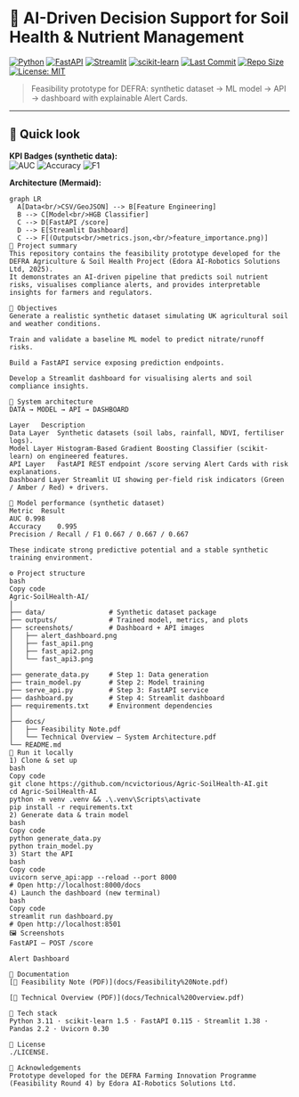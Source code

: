 # 🌱 AI-Driven Decision Support for Soil Health & Nutrient Management

[![Python](https://img.shields.io/badge/Python-3.11-blue)](https://www.python.org/)
[![FastAPI](https://img.shields.io/badge/FastAPI-0.115-brightgreen)](https://fastapi.tiangolo.com/)
[![Streamlit](https://img.shields.io/badge/Streamlit-1.38-ff4b4b)](https://streamlit.io/)
[![scikit-learn](https://img.shields.io/badge/scikit--learn-1.5-orange)](https://scikit-learn.org/)
[![Last Commit](https://img.shields.io/github/last-commit/ncvictorious/Agric-SoilHealth-AI)](https://github.com/ncvictorious/Agric-SoilHealth-AI/commits/main)
[![Repo Size](https://img.shields.io/github/repo-size/ncvictorious/Agric-SoilHealth-AI)](https://github.com/ncvictorious/Agric-SoilHealth-AI)
[![License: MIT](https://img.shields.io/badge/License-MIT-informational)](#-license)

> Feasibility prototype for DEFRA: synthetic dataset → ML model → API → dashboard with explainable Alert Cards.

---

## 🔎 Quick look

**KPI Badges (synthetic data):**  
![AUC](https://img.shields.io/badge/AUC-0.998-brightgreen)
![Accuracy](https://img.shields.io/badge/Accuracy-0.995-brightgreen)
![F1](https://img.shields.io/badge/F1-0.667-yellow)

**Architecture (Mermaid):**
```mermaid
graph LR
  A[Data<br/>CSV/GeoJSON] --> B[Feature Engineering]
  B --> C[Model<br/>HGB Classifier]
  C --> D[FastAPI /score]
  D --> E[Streamlit Dashboard]
  C --> F[(Outputs<br/>metrics.json,<br/>feature_importance.png)]
🌱 Project summary
This repository contains the feasibility prototype developed for the DEFRA Agriculture & Soil Health Project (Edora AI-Robotics Solutions Ltd, 2025).
It demonstrates an AI-driven pipeline that predicts soil nutrient risks, visualises compliance alerts, and provides interpretable insights for farmers and regulators.

🎯 Objectives
Generate a realistic synthetic dataset simulating UK agricultural soil and weather conditions.

Train and validate a baseline ML model to predict nitrate/runoff risks.

Build a FastAPI service exposing prediction endpoints.

Develop a Streamlit dashboard for visualising alerts and soil compliance insights.

🧩 System architecture
DATA → MODEL → API → DASHBOARD

Layer	Description
Data Layer	Synthetic datasets (soil labs, rainfall, NDVI, fertiliser logs).
Model Layer	Histogram-Based Gradient Boosting Classifier (scikit-learn) on engineered features.
API Layer	FastAPI REST endpoint /score serving Alert Cards with risk explanations.
Dashboard Layer	Streamlit UI showing per-field risk indicators (Green / Amber / Red) + drivers.

🧠 Model performance (synthetic dataset)
Metric	Result
AUC	0.998
Accuracy	0.995
Precision / Recall / F1	0.667 / 0.667 / 0.667

These indicate strong predictive potential and a stable synthetic training environment.

⚙️ Project structure
bash
Copy code
Agric-SoilHealth-AI/
│
├── data/                # Synthetic dataset package
├── outputs/             # Trained model, metrics, and plots
├── screenshots/         # Dashboard + API images
│   ├── alert_dashboard.png
│   ├── fast_api1.png
│   ├── fast_api2.png
│   └── fast_api3.png
│
├── generate_data.py     # Step 1: Data generation
├── train_model.py       # Step 2: Model training
├── serve_api.py         # Step 3: FastAPI service
├── dashboard.py         # Step 4: Streamlit dashboard
├── requirements.txt     # Environment dependencies
│
├── docs/
│   ├── Feasibility Note.pdf
│   └── Technical Overview – System Architecture.pdf
└── README.md
🚀 Run it locally
1) Clone & set up
bash
Copy code
git clone https://github.com/ncvictorious/Agric-SoilHealth-AI.git
cd Agric-SoilHealth-AI
python -m venv .venv && .\.venv\Scripts\activate
pip install -r requirements.txt
2) Generate data & train model
bash
Copy code
python generate_data.py
python train_model.py
3) Start the API
bash
Copy code
uvicorn serve_api:app --reload --port 8000
# Open http://localhost:8000/docs
4) Launch the dashboard (new terminal)
bash
Copy code
streamlit run dashboard.py
# Open http://localhost:8501
🖼 Screenshots
FastAPI – POST /score

Alert Dashboard

📘 Documentation
[📄 Feasibility Note (PDF)](docs/Feasibility%20Note.pdf)

[📘 Technical Overview (PDF)](docs/Technical%20Overview.pdf)

🔬 Tech stack
Python 3.11 · scikit-learn 1.5 · FastAPI 0.115 · Streamlit 1.38 · Pandas 2.2 · Uvicorn 0.30

📄 License
./LICENSE.

🤝 Acknowledgements
Prototype developed for the DEFRA Farming Innovation Programme (Feasibility Round 4) by Edora AI-Robotics Solutions Ltd.
